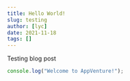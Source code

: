 ```yaml
---
title: Hello World!
slug: testing
author: [lyc]
date: 2021-11-18
tags: []
---
```


Testing blog post

```javascript
console.log("Welcome to AppVenture!");
```
